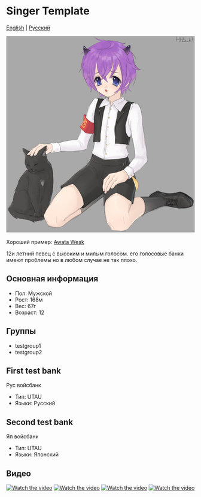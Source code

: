 # Singer Template
[English](README.md) | [Русский](README.ru.md)

![Avatar](/IMG_20241006_011003_898.jpg)

Хороший пример: [Awata Weak](https://github.com/hhskt/Awata_Weak)

12и летний певец с высоким и милым голосом. его голосовые банки имеют проблемы но в любом случае не так плохо. 

## Основная информация
- Пол: Мужской
- Рост: 168м
- Вес: 67г
- Возраст: 12

## Группы
- testgroup1
- testgroup2

## First test bank
Рус войсбанк
- Тип: UTAU
- Языки: Русский

## Second test bank
Яп войсбанк
- Тип: UTAU
- Языки: Японский

## Видео
[![Watch the video](https://img.youtube.com/vi/k4T8HeK-ZIg/mqdefault.jpg)](https://youtu.be/k4T8HeK-ZIg)
[![Watch the video](https://img.youtube.com/vi/k4T8HeK-ZIg/mqdefault.jpg)](https://youtu.be/k4T8HeK-ZIg)
[![Watch the video](https://img.youtube.com/vi/k4T8HeK-ZIg/mqdefault.jpg)](https://youtu.be/StlZnXhwnk4)
[![Watch the video](https://img.youtube.com/vi/k4T8HeK-ZIg/mqdefault.jpg)](https://youtu.be/k4T8HeK-ZIg)
